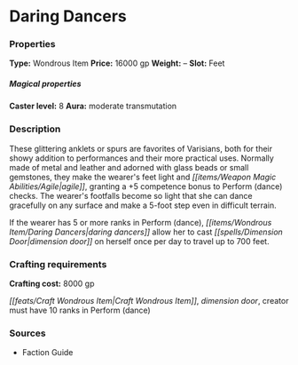﻿---
Title: "Daring Dancers"
Type: "Wondrous Item"
Price: "16000 gp"
Weight: "–"
Slot: "Feet"
Caster level: "8"
Aura: "moderate transmutation"
Description: |
  "These glittering anklets or spurs are favorites of Varisians, both for their showy addition to performances and their more practical uses. Normally made of metal and leather and adorned with glass beads or small gemstones, they make the wearer's feet light and agile, granting a +5 competence bonus to Perform (dance) checks. The wearer's footfalls become so light that she can dance gracefully on any surface and make a 5-foot step even in difficult terrain.
  If the wearer has 5 or more ranks in Perform (dance), daring dancers allow her to cast _dimension door_ on herself once per day to travel up to 700 feet."
Crafting cost: "8000 gp"
Sources: "['Faction Guide']"
---

# Daring Dancers

### Properties

**Type:** Wondrous Item **Price:** 16000 gp **Weight:** – **Slot:** Feet

##### Magical properties

**Caster level:** 8 **Aura:** moderate transmutation

### Description

These glittering anklets or spurs are favorites of Varisians, both for their showy addition to performances and their more practical uses. Normally made of metal and leather and adorned with glass beads or small gemstones, they make the wearer's feet light and _[[items/Weapon Magic Abilities/Agile|agile]]_, granting a +5 competence bonus to Perform (dance) checks. The wearer's footfalls become so light that she can dance gracefully on any surface and make a 5-foot step even in difficult terrain.

If the wearer has 5 or more ranks in Perform (dance), _[[items/Wondrous Item/Daring Dancers|daring dancers]]_ allow her to cast _[[spells/Dimension Door|dimension door]]_ on herself once per day to travel up to 700 feet.

### Crafting requirements

**Crafting cost:** 8000 gp

_[[feats/Craft Wondrous Item|Craft Wondrous Item]]_, _dimension door_, creator must have 10 ranks in Perform (dance)

### Sources

* Faction Guide